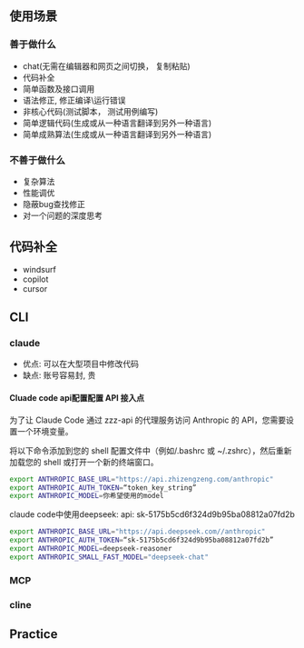 ## 使用场景
### 善于做什么
- chat(无需在编辑器和网页之间切换， 复制粘贴)
- 代码补全
- 简单函数及接口调用
- 语法修正, 修正编译\运行错误
- 非核心代码(测试脚本， 测试用例编写)
- 简单逻辑代码(生成或从一种语言翻译到另外一种语言)
- 简单成熟算法(生成或从一种语言翻译到另外一种语言)
### 不善于做什么
- 复杂算法
- 性能调优
- 隐蔽bug查找修正
- 对一个问题的深度思考
## 代码补全
- windsurf
- copilot
- cursor

## CLI
### claude
- 优点: 可以在大型项目中修改代码
- 缺点: 账号容易封, 贵
#### Cluade code api配置配置 API 接入点

为了让 Claude Code 通过 zzz-api 的代理服务访问 Anthropic 的 API，您需要设置一个环境变量。

将以下命令添加到您的 shell 配置文件中（例如/.bashrc 或 ~/.zshrc），然后重新加载您的 shell 或打开一个新的终端窗口。

```bash
export ANTHROPIC_BASE_URL="https://api.zhizengzeng.com/anthropic"
export ANTHROPIC_AUTH_TOKEN=“token_key_string”
export ANTHROPIC_MODEL=你希望使用的model
```

claude code中使用deepseek:
api: sk-5175b5cd6f324d9b95ba08812a07fd2b

```bash
export ANTHROPIC_BASE_URL="https://api.deepseek.com//anthropic"
export ANTHROPIC_AUTH_TOKEN=“sk-5175b5cd6f324d9b95ba08812a07fd2b”
export ANTHROPIC_MODEL=deepseek-reasoner
export ANTHROPIC_SMALL_FAST_MODEL="deepseek-chat"
```

### MCP
### cline

## Practice